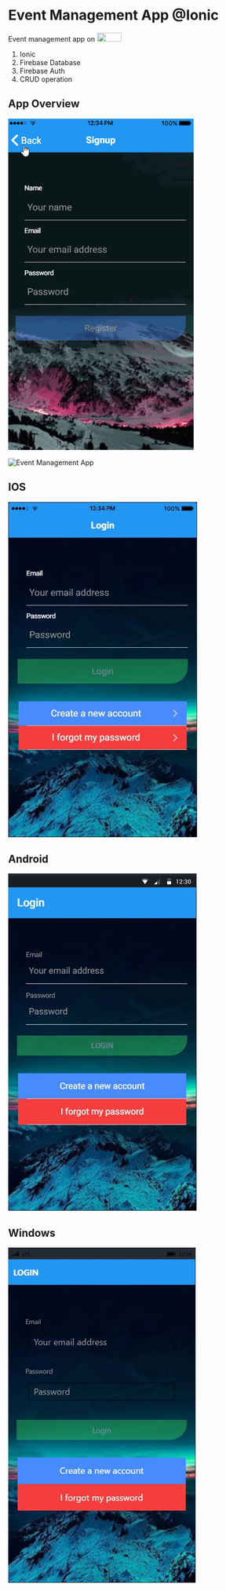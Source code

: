 # Event Management App @Ionic
Event management app on <img src="http://blog.pdsullivan.com/assets/ionic-logo.png" width="50" height="18">

1. Ionic
2. Firebase Database
3. Firebase Auth
4. CRUD operation

## App Overview
![Event Management App](https://github.com/hamzaavvan/event-management-ionic/blob/master/screenshots/event-management-app.gif)

![Event Management App](https://raw.githubusercontent.com/hamzaavvan/event-management-ionic/master/screenshots/event-app-showcase.gif)

## IOS
![Event Management App](https://github.com/hamzaavvan/event-management-ionic/blob/master/screenshots/1-a.JPG?)

## Android
![Event Management App](https://github.com/hamzaavvan/event-management-ionic/blob/master/screenshots/1-c.JPG)

## Windows
![Event Management App](https://github.com/hamzaavvan/event-management-ionic/blob/master/screenshots/1-b.JPG)
